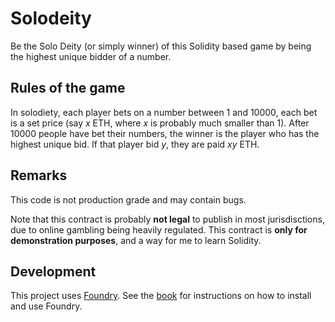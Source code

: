 # Solodeity

Be the Solo Deity (or simply winner) of this Solidity based game by being the highest unique bidder of a number.

## Rules of the game

In solodiety, each player bets on a number between 1 and 10000, each bet is a set price (say $x$ ETH, where $x$ is probably much smaller than 1). After 10000 people have bet their numbers, the winner is the player who has the highest unique bid. If that player bid $y$, they are paid $xy$ ETH.

## Remarks

This code is not production grade and may contain bugs.

Note that this contract is probably __not legal__ to publish in most jurisdisctions, due to online gambling being heavily regulated. This contract is __only for demonstration purposes__, and a way for me to learn Solidity.

## Development

This project uses [Foundry](https://getfoundry.sh). See the [book](https://book.getfoundry.sh/getting-started/installation.html) for instructions on how to install and use Foundry.
